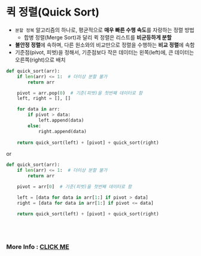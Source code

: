 # 퀵 정렬(Quick Sort)
- ```분할 정복``` 알고리즘의 하나로, 평균적으로 **매우 빠른 수행 속도**를 자랑하는 정렬 방법
  - 합병 정렬(Merge Sort)과 달리 퀵 정렬은 리스트를 **비균등하게 분할**
- **불안정 정렬**에 속하며, 다른 원소와의 비교만으로 정렬을 수행하는 **비교 정렬**에 속함
- 기준점(pivot, 피벗)을 정해서, 기준점보다 작은 데이터는 왼쪽(left)에, 큰 데이터는 오른쪽(right)으로 배치

```python
def quick_sort(arr):
    if len(arr) <= 1:  # 더이상 분할 불가
        return arr

    pivot = arr.pop(0)  # 기준(피벗)을 첫번째 데이터로 함
    left, right = [], []

    for data in arr:
        if pivot > data:
            left.append(data)
        else:
            right.append(data)
    
    return quick_sort(left) + [pivot] + quick_sort(right)
```  
or  
```python
def quick_sort(arr):
    if len(arr) <= 1:  # 더이상 분할 불가
        return arr

    pivot = arr[0]  # 기준(피벗)을 첫번째 데이터로 함

    left = [data for data in arr[1:] if pivot > data]
    right = [data for data in arr[1:] if pivot <= data]

    return quick_sort(left) + [pivot] + quick_sort(right)
```

<br><br>
### More Info : [CLICK ME](https://computer-science-student.tistory.com/563)
